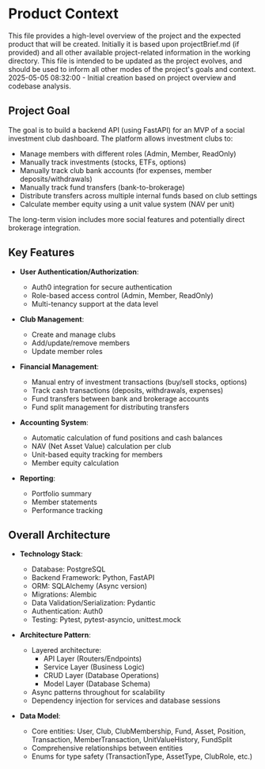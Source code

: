 # Product Context

This file provides a high-level overview of the project and the expected product that will be created. Initially it is based upon projectBrief.md (if provided) and all other available project-related information in the working directory. This file is intended to be updated as the project evolves, and should be used to inform all other modes of the project's goals and context.
2025-05-05 08:32:00 - Initial creation based on project overview and codebase analysis.

## Project Goal

The goal is to build a backend API (using FastAPI) for an MVP of a social investment club dashboard. The platform allows investment clubs to:

* Manage members with different roles (Admin, Member, ReadOnly)
* Manually track investments (stocks, ETFs, options)
* Manually track club bank accounts (for expenses, member deposits/withdrawals)
* Manually track fund transfers (bank-to-brokerage)
* Distribute transfers across multiple internal funds based on club settings
* Calculate member equity using a unit value system (NAV per unit)

The long-term vision includes more social features and potentially direct brokerage integration.

## Key Features

* **User Authentication/Authorization**:
  * Auth0 integration for secure authentication
  * Role-based access control (Admin, Member, ReadOnly)
  * Multi-tenancy support at the data level

* **Club Management**:
  * Create and manage clubs
  * Add/update/remove members
  * Update member roles

* **Financial Management**:
  * Manual entry of investment transactions (buy/sell stocks, options)
  * Track cash transactions (deposits, withdrawals, expenses)
  * Fund transfers between bank and brokerage accounts
  * Fund split management for distributing transfers

* **Accounting System**:
  * Automatic calculation of fund positions and cash balances
  * NAV (Net Asset Value) calculation per club
  * Unit-based equity tracking for members
  * Member equity calculation

* **Reporting**:
  * Portfolio summary
  * Member statements
  * Performance tracking

## Overall Architecture

* **Technology Stack**:
  * Database: PostgreSQL
  * Backend Framework: Python, FastAPI
  * ORM: SQLAlchemy (Async version)
  * Migrations: Alembic
  * Data Validation/Serialization: Pydantic
  * Authentication: Auth0
  * Testing: Pytest, pytest-asyncio, unittest.mock

* **Architecture Pattern**:
  * Layered architecture:
    * API Layer (Routers/Endpoints)
    * Service Layer (Business Logic)
    * CRUD Layer (Database Operations)
    * Model Layer (Database Schema)
  * Async patterns throughout for scalability
  * Dependency injection for services and database sessions

* **Data Model**:
  * Core entities: User, Club, ClubMembership, Fund, Asset, Position, Transaction, MemberTransaction, UnitValueHistory, FundSplit
  * Comprehensive relationships between entities
  * Enums for type safety (TransactionType, AssetType, ClubRole, etc.)